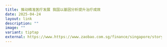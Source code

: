 ```yaml
---
title: 推动精准医疗发展 我国以基因分析提升治疗成效
date: 2025-04-24
layout: link
description: ""
image: ""
variant: tiptap
external: https://www.https://www.zaobao.com.sg/finance/singapore/story20250424-6226690
---
```

